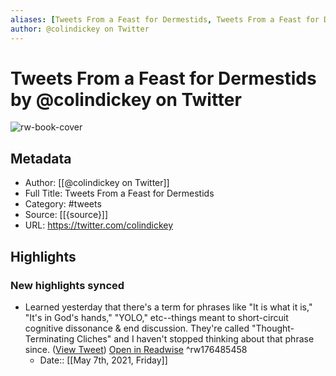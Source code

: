 ```yaml
---
aliases: [Tweets From a Feast for Dermestids, Tweets From a Feast for Dermestids]
author: @colindickey on Twitter
---
```

# Tweets From a Feast for Dermestids by @colindickey on Twitter

![rw-book-cover](https://pbs.twimg.com/profile_images/900071087572168704/Lcz4bhs_.jpg)

## Metadata
- Author: [[@colindickey on Twitter]]
- Full Title: Tweets From a Feast for Dermestids
- Category: #tweets
- Source: [[{source}]]
- URL: https://twitter.com/colindickey

## Highlights
### New highlights synced
- Learned yesterday that there's a term for phrases like "It is what it is," "It's in God's hands," "YOLO," etc--things meant to short-circuit cognitive dissonance & end discussion. They're called "Thought-Terminating Cliches" and I haven't stopped thinking about that phrase since. ([View Tweet](https://twitter.com/colindickey/status/1390676676103839744)) [Open in Readwise](https://readwise.io/open/176485458) ^rw176485458
    - Date:: [[May 7th, 2021, Friday]]
